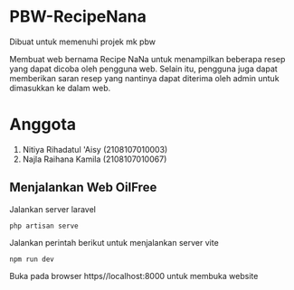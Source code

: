 # PBW-RecipeNana
Dibuat untuk memenuhi projek mk pbw

Membuat web bernama Recipe NaNa untuk menampilkan beberapa resep yang dapat dicoba oleh pengguna web. Selain itu, pengguna juga dapat memberikan saran resep yang nantinya dapat diterima oleh admin untuk dimasukkan ke dalam web. 

# Anggota 
1. Nitiya Rihadatul 'Aisy (2108107010003)
2. Najla Raihana Kamila (2108107010067)

## Menjalankan Web OilFree
 Jalankan server laravel
 
    php artisan serve
    
 Jalankan perintah berikut untuk menjalankan server vite
 
    npm run dev
    
 Buka pada browser https//localhost:8000 untuk membuka website
